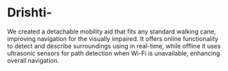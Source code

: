 # Drishti-
We created a detachable mobility aid that fits any standard walking cane, improving navigation for the visually impaired. It offers online functionality to detect and describe surroundings using  in real-time, while offline it uses ultrasonic sensors for path detection when Wi-Fi is unavailable, enhancing overall navigation.

